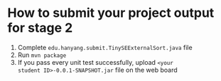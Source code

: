 # How to submit your project output for stage 2
1) Complete <code>edu.hanyang.submit.TinySEExternalSort.java</code> file
2) Run <code>mvn package</code>
3) If you pass every unit test successfully, upload <code>&lt;your student ID&gt;-0.0.1-SNAPSHOT.jar</code> file on the web board
